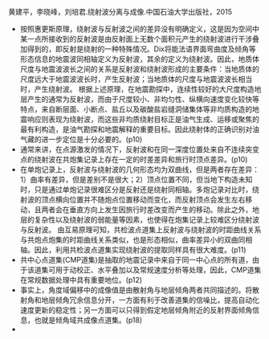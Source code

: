 黄建平，李晓峰，刘培君.绕射波分离与成像.中国石油大学出版社，2015
+ 按照惠更斯原理，绕射波与反射波之间的差异没有明确定义，这是因为空间中某一点所接收到的反射波是由反射面上无数个面积元产生的绕射波进行干涉叠加得到的，即反射是绕射的一种特殊情况。Dix将能法语界面弯曲度及倾角等形态信息的地震波同相轴定义为反射波，其余的定义为绕射波。因此，地质体尺度与地震波波长之间的关系是反射波和绕射波形成的主要条件：当地质体的尺度远大于地震波波长时，产生反射波；当地质体的尺度与地震波波长相当时，产生绕射波。
根据上述原理，在地震勘探中，连续性较好的大尺度构造地层产生的通常为反射波，而由于尺度较小、非均匀性、纵横向速度变化较快等特点，来自断层面、小断点、盐丘以及碳酸盐岩缝洞储集体等非均质构造的地震响应则表现为绕射波，而这些非均质绕射目标正是油气生成、运移或聚焦的最有利构造，是油气勘探和地震解释的重要目标。因此绕射体的正确识别对油气藏的进一步定位是十分必要的。(p10)
+ 通常来讲，在点源激发的情况下，反射波和在同一深度位置处来自不连续突变点的绕射波在共炮集记录上存在一定的时差差异和旅行时顶点差异。(p10)
+ 在单炮记录上，反射波与绕射波的几何形态均为双曲线，但是两者存在差异：1）曲率有差异，但是差别不是很大；2）顶点位置不同，但当地下构造未知时，只是通过单炮记录很难区分是反射还是绕射同相轴。多炮记录对比时，绕射波的顶点横向位置并不随炮点位置移动而变化，而反射顶点会发生左右移动，且两者会在垂直方向上发生因旅行时差改变而产生的移动。除此之外，地层的复杂性以及绕射波的弱能量等因素，也使得在炮集记录上较难区分绕射波与反射波。
由互易原理可知，共检波点道集上反射波与绕射波的时距曲线关系与共炮点炮集的时距曲线关系类似，也是形态相似，曲率差异小的双曲同相轴。因此，利用共检波点道集实现绕射波的提取同样具有很大难度。(p11)
+ 共中心点道集(CMP道集)是抽取的地震记录中来自于同一中心点的所有道，由于该道集可用于动校正、水平叠加以及常规速度分析等处理，因此，CMP道集在常规数据处理中具有重要地位。(p12)
+ 事实上，角度域偏移中的成像值是由散射角与地层倾角两者共同描述的。将散射角和地层倾角冗余信息分开，一方面有利于改善道集的信噪比，提高自动化速度更新的稳定性；另一方面可以只得到假定地层倾角附近的反射界面倾角信息，也就是倾角域共成像点道集。(p18)
+ 
